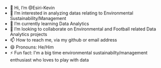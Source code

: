 - 👋 Hi, I’m @Esiri-Kevin
- 👀 I’m interested in analyzing datas relating to Environmental Sustainability/Management
- 🌱 I’m currently learning Data Analytics
- 💞️ I’m looking to collaborate on Environmental and Football related Data Analytics projects
- 📫 How to reach me, via my github or email address
- 😄 Pronouns: He/Him
- ⚡ Fun fact: I'm a big time environmental sustainabilty/management enthusiast who loves to play with data

<!---
Esiri-Kevin/Esiri-Kevin is a ✨ special ✨ repository because its `README.md` (this file) appears on your GitHub profile.
You can click the Preview link to take a look at your changes.
--->
